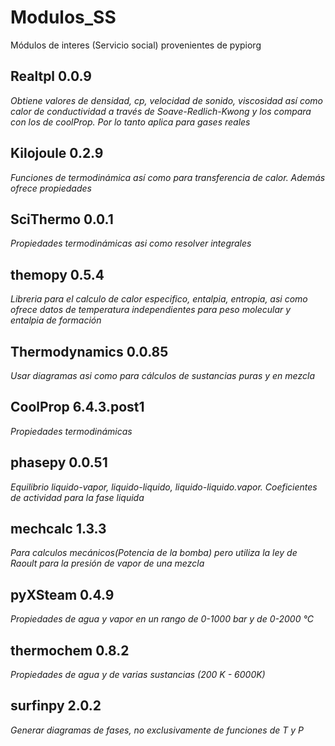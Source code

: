 # Modulos_SS
Módulos de interes (Servicio social) provenientes de pypiorg

## Realtpl 0.0.9
*Obtiene valores de densidad, cp, velocidad de sonido, viscosidad así como calor de conductividad a través de Soave-Redlich-Kwong y los compara con los de coolProp. Por lo tanto aplica para gases reales*

## Kilojoule 0.2.9
*Funciones de termodinámica así como para transferencia de calor. Además ofrece propiedades*

## SciThermo 0.0.1
*Propiedades termodinámicas asi como resolver integrales*

## themopy 0.5.4
*Libreria para el calculo de calor especifico, entalpia, entropia, asi como ofrece datos de temperatura independientes para peso molecular y entalpia de formación*

## Thermodynamics 0.0.85
*Usar diagramas asi como para cálculos de sustancias puras y en mezcla*

## CoolProp 6.4.3.post1
*Propiedades termodinámicas*

## phasepy 0.0.51
*Equilibrio liquido-vapor, liquido-liquido, liquido-liquido.vapor. Coeficientes de actividad para la fase liquida* 

## mechcalc 1.3.3
*Para calculos mecánicos(Potencia de la bomba) pero utiliza la ley de Raoult para la presión de vapor de una mezcla*

## pyXSteam 0.4.9
*Propiedades de agua y vapor en un rango de 0-1000 bar y de 0-2000 °C*

## thermochem 0.8.2
*Propiedades de agua y de varias sustancias (200 K - 6000K)*

## surfinpy 2.0.2
*Generar diagramas de fases, no exclusivamente de funciones de T y P*

